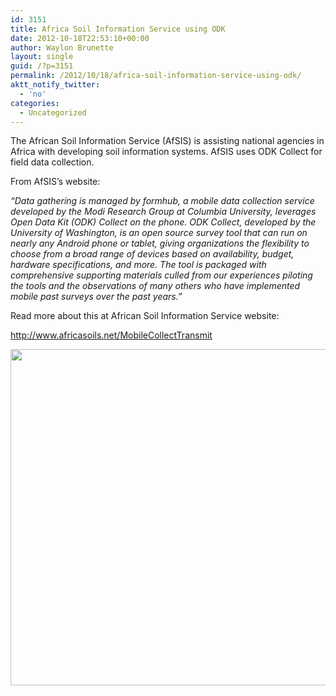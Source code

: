 ```yaml
---
id: 3151
title: Africa Soil Information Service using ODK
date: 2012-10-18T22:53:10+00:00
author: Waylon Brunette
layout: single
guid: /?p=3151
permalink: /2012/10/18/africa-soil-information-service-using-odk/
aktt_notify_twitter:
  - 'no'
categories:
  - Uncategorized
---
```

The African Soil Information Service (AfSIS) is assisting national agencies in Africa with developing soil information systems. AfSIS uses ODK Collect for field data collection.

From AfSIS&#8217;s website:
  
_&#8220;Data gathering is managed by formhub, a mobile data collection service developed by the Modi Research Group at Columbia University, leverages Open Data Kit (ODK) Collect on the phone. ODK Collect, developed by the University of Washington, is an open source survey tool that can run on nearly any Android phone or tablet, giving organizations the flexibility to choose from a broad range of devices based on availability, budget, hardware specifications, and more. The tool is packaged with comprehensive supporting materials culled from our experiences piloting the tools and the observations of many others who have implemented mobile past surveys over the past years.﻿&#8221;_

Read more about this at African Soil Information Service website:
  
 <http://www.africasoils.net/MobileCollectTransmit>

<img src="http://www.africasoils.net/sites/afsis/files/feature_images/news2_transmitting_data.jpeg" alt="" width="538" />